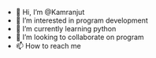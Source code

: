 - 👋 Hi, I’m @Kamranjut
- 👀 I’m interested in program development
- 🌱 I’m currently learning python
- 💞️ I’m looking to collaborate on program
- 📫 How to reach me 

<!---
Kamranjut/Kamranjut is a ✨ special ✨ repository because its `README.md` (this file) appears on your GitHub profile.
You can click the Preview link to take a look at your changes.
--->
